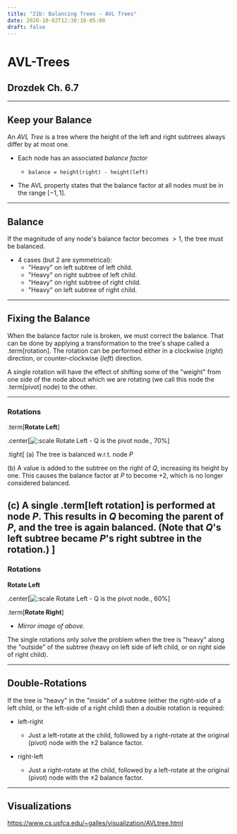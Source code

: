```yaml
---
title: "21b: Balancing Trees - AVL Trees"
date: 2020-10-02T12:30:16-05:00
draft: false
---
```


# AVL-Trees
## Drozdek Ch. 6.7

---

## Keep your Balance

An _AVL Tree_ is a tree where the height of the left and right subtrees always differ by at most one.

* Each node has an associated _balance factor_
    * `balance = height(right) - height(left)`

* The AVL property states that the balance factor at all nodes must be in the range $[-1,1]$.

---

## Balance

If the magnitude of any node's balance factor becomes $>1$, the tree must be balanced.

* 4 cases (but 2 are symmetrical):
    * "Heavy" on left subtree of left child.
    * "Heavy" on right subtree of left child.
    * "Heavy" on right subtree of right child.
    * "Heavy" on left subtree of right child.

---

## Fixing the Balance

When the balance factor rule is broken, we must correct the balance.  That can be done
by applying a transformation to the tree's shape called a .term[rotation].  The rotation
can be performed either in a clockwise (_right_) direction, or counter-clockwise 
(_left_) direction.

A single rotation will have the effect of shifting some of the "weight" from one side 
of the node about which we are rotating (we call this node the .term[pivot] node) to
the other.

---

### Rotations

.term[**Rotate Left**]

.center[![:scale Rotate Left - $Q$ is the pivot node., 70%](../images/avl_tree/tree_rotate_left.svg "Rotate Left - $Q$ is the pivot node.")]

.tight[
(a) The tree is balanced w.r.t. node _P_

(b) A value is added to the subtree on the right of _Q_, increasing its height by one. This causes the balance factor at _P_ to become +2, which is no longer considered balanced.

(c) A single .term[left rotation] is performed at node _P_.  This results in _Q_ becoming the parent of _P_, and the tree is again balanced.  (Note that _Q_'s left subtree became _P_'s right subtree in the rotation.)
]
---

### Rotations

**Rotate Left**

.center[![:scale Rotate Left - $Q$ is the pivot node., 60%](../images/avl_tree/tree_rotate_left.svg "Rotate Left - $Q$ is the pivot node.")]

.term[**Rotate Right**]

* _Mirror image of above._

The single rotations only solve the problem when the tree is "heavy" along the "outside" of the subtree (heavy on left side of left child, or on right side of right child).

---

## Double-Rotations

If the tree is "heavy" in the "inside" of a subtree (either the right-side of a left child, or the left-side of a right child) then a double rotation is required:

* left-right
    * Just a left-rotate at the child, followed by a right-rotate at the original (pivot) node with the &plusmn;2 balance factor.

* right-left
    * Just a right-rotate at the child, followed by a left-rotate at the original (pivot) node with the &plusmn;2 balance factor.

---

## Visualizations

<https://www.cs.usfca.edu/~galles/visualization/AVLtree.html>


